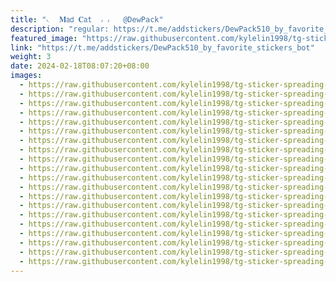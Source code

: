 ```yaml
---
title: "𝁘  𝐌𝖺𝖽 𝐂𝖺t  ៸ ៸   @DewPack"
description: "regular: https://t.me/addstickers/DewPack510_by_favorite_stickers_bot"
featured_image: "https://raw.githubusercontent.com/kylelin1998/tg-sticker-spreading-worldwide-images/main/img/92bd387b-80c1-4132-9d1c-214d63c1cc81.jpg"
link: "https://t.me/addstickers/DewPack510_by_favorite_stickers_bot"
weight: 3
date: 2024-02-18T08:07:20+08:00
images:
  - https://raw.githubusercontent.com/kylelin1998/tg-sticker-spreading-worldwide-images/main/img/92bd387b-80c1-4132-9d1c-214d63c1cc81.jpg
  - https://raw.githubusercontent.com/kylelin1998/tg-sticker-spreading-worldwide-images/main/img/ec324d8e-8083-4077-95f8-d496db01d1de.jpg
  - https://raw.githubusercontent.com/kylelin1998/tg-sticker-spreading-worldwide-images/main/img/5ba21ffb-f4b9-45a3-b302-0777d9c3e790.jpg
  - https://raw.githubusercontent.com/kylelin1998/tg-sticker-spreading-worldwide-images/main/img/f15bb93d-f208-4762-a000-30d6d0e6b5d7.jpg
  - https://raw.githubusercontent.com/kylelin1998/tg-sticker-spreading-worldwide-images/main/img/39a04cdd-2a67-4fa0-afa8-07b62c41ddf7.jpg
  - https://raw.githubusercontent.com/kylelin1998/tg-sticker-spreading-worldwide-images/main/img/3bdb106a-0c2f-499d-b864-44f05584cf95.jpg
  - https://raw.githubusercontent.com/kylelin1998/tg-sticker-spreading-worldwide-images/main/img/80657483-24aa-4d25-8bc1-e3689660f964.jpg
  - https://raw.githubusercontent.com/kylelin1998/tg-sticker-spreading-worldwide-images/main/img/8a3df3d1-251c-423a-97fc-95440f87f726.jpg
  - https://raw.githubusercontent.com/kylelin1998/tg-sticker-spreading-worldwide-images/main/img/c93d89bc-598e-47d1-b096-9d16b1b31df6.jpg
  - https://raw.githubusercontent.com/kylelin1998/tg-sticker-spreading-worldwide-images/main/img/60eed2f7-1fc4-47b8-b67b-b52ebb696b24.jpg
  - https://raw.githubusercontent.com/kylelin1998/tg-sticker-spreading-worldwide-images/main/img/972adcd1-9a84-4225-836b-de705e8ee39c.jpg
  - https://raw.githubusercontent.com/kylelin1998/tg-sticker-spreading-worldwide-images/main/img/45e345a3-ca92-4f38-8bcc-f93b936b59c8.jpg
  - https://raw.githubusercontent.com/kylelin1998/tg-sticker-spreading-worldwide-images/main/img/470eb035-cd2e-4df3-95b9-3ba2a7f2c677.jpg
  - https://raw.githubusercontent.com/kylelin1998/tg-sticker-spreading-worldwide-images/main/img/7b95a79e-db2d-4737-8a2c-46ddb50d352e.jpg
  - https://raw.githubusercontent.com/kylelin1998/tg-sticker-spreading-worldwide-images/main/img/de84060e-58e9-4a8f-bdc8-2fe71395c7fc.jpg
  - https://raw.githubusercontent.com/kylelin1998/tg-sticker-spreading-worldwide-images/main/img/b853800d-4e1b-496c-94d8-c263d6c360cf.jpg
  - https://raw.githubusercontent.com/kylelin1998/tg-sticker-spreading-worldwide-images/main/img/c505e006-ed04-4dd9-b1c0-00efe6cf58a9.jpg
  - https://raw.githubusercontent.com/kylelin1998/tg-sticker-spreading-worldwide-images/main/img/3bbf004d-0fd1-40d7-a827-b1d6b9d6b6bb.jpg
  - https://raw.githubusercontent.com/kylelin1998/tg-sticker-spreading-worldwide-images/main/img/c6167fe7-9397-4c0b-97ac-87fd01fb9a04.jpg
  - https://raw.githubusercontent.com/kylelin1998/tg-sticker-spreading-worldwide-images/main/img/e1af1008-8136-4373-9510-cd03eb2bbe98.jpg
---
```

